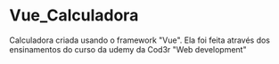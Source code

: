 # Vue_Calculadora
Calculadora criada usando o framework "Vue". Ela foi feita através dos ensinamentos do curso da udemy da Cod3r "Web development"
